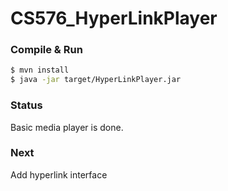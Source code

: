 # CS576_HyperLinkPlayer
### Compile & Run

```bash
$ mvn install
$ java -jar target/HyperLinkPlayer.jar
```



### Status

Basic media player is done. 



### Next

Add hyperlink interface

